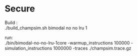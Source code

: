 # Secure
Build :<br> ./build_champsim.sh bimodal no no lru 1
<br>

run: <br>
./bin/bimodal-no-no-lru-1core -warmup_instructions 100000 -simulation_instructions 1000000 -traces ./champsim.trace.gz
<br>
